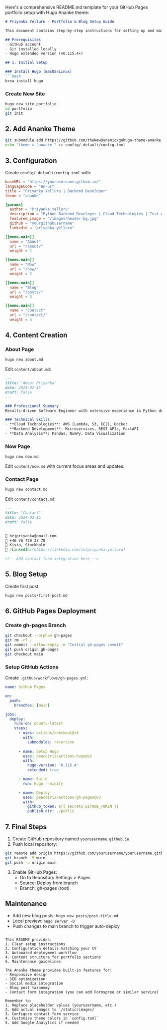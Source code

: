 Here's a comprehensive README.md template for your GitHub Pages portfolio setup with Hugo Ananke theme:

```markdown
# Priyanka Yelluru - Portfolio & Blog Setup Guide

This document contains step-by-step instructions for setting up and maintaining a Hugo-based portfolio website with GitHub Pages.

## Prerequisites
- GitHub account
- Git installed locally
- Hugo extended version (v0.115.4+)

## 1. Initial Setup

### Install Hugo (macOS/Linux)
```bash
brew install hugo
```

### Create New Site
```bash
hugo new site portfolio
cd portfolio
git init
```

## 2. Add Ananke Theme
```bash
git submodule add https://github.com/theNewDynamic/gohugo-theme-ananke.git themes/ananke
echo "theme = 'ananke'" >> config/_default/config.toml
```

## 3. Configuration
Create `config/_default/config.toml` with:

```toml
baseURL = "https://yourusername.github.io/"
languageCode = "en-us"
title = "Priyanka Yelluru | Backend Developer"
theme = "ananke"

[params]
  author = "Priyanka Yelluru"
  description = "Python Backend Developer | Cloud Technologies | Test Automation"
  featured_image = "/images/header-bg.jpg"
  github = "yourgithubusername"
  linkedin = "priyanka-yelluru"

[[menu.main]]
  name = "About"
  url = "/about/"
  weight = 1

[[menu.main]]
  name = "Now"
  url = "/now/"
  weight = 2

[[menu.main]]
  name = "Blog"
  url = "/posts/"
  weight = 3

[[menu.main]]
  name = "Contact"
  url = "/contact/"
  weight = 4
```

## 4. Content Creation

### About Page
```bash
hugo new about.md
```
Edit `content/about.md`:
```markdown
---
title: "About Priyanka"
date: 2024-02-15
draft: false
---

### Professional Summary
Results-driven Software Engineer with extensive experience in Python development, cloud technologies, and test automation...

### Technical Skills
- **Cloud Technologies**: AWS (Lambda, S3, EC2), Docker
- **Backend Development**: Microservices, REST APIs, FastAPI
- **Data Analysis**: Pandas, NumPy, Data Visualization
```

### Now Page
```bash
hugo new now.md
```
Edit `content/now.md` with current focus areas and updates.

### Contact Page
```bash
hugo new contact.md
```
Edit `content/contact.md`:
```markdown
---
title: "Contact"
date: 2024-02-15
draft: false
---

📧 hejpriyanka@gmail.com  
📱 +46 76 720 37 70  
📍 Kista, Stockholm  
🔗 [LinkedIn](https://linkedin.com/in/priyanka-yelluru)

<!-- Add contact form integration here -->
```

## 5. Blog Setup
Create first post:
```bash
hugo new posts/first-post.md
```

## 6. GitHub Pages Deployment

### Create gh-pages Branch
```bash
git checkout --orphan gh-pages
git rm -rf .
git commit --allow-empty -m "Initial gh-pages commit"
git push origin gh-pages
git checkout main
```

### Setup GitHub Actions
Create `.github/workflows/gh-pages.yml`:
```yaml
name: GitHub Pages

on:
  push:
    branches: [main]

jobs:
  deploy:
    runs-on: ubuntu-latest
    steps:
      - uses: actions/checkout@v4
        with:
          submodules: recursive
          
      - name: Setup Hugo
        uses: peaceiris/actions-hugo@v2
        with:
          hugo-version: '0.115.4'
          extended: true

      - name: Build
        run: hugo --minify

      - name: Deploy
        uses: peaceiris/actions-gh-pages@v3
        with:
          github_token: ${{ secrets.GITHUB_TOKEN }}
          publish_dir: ./public
```

## 7. Final Steps

1. Create GitHub repository named `yourusername.github.io`
2. Push local repository:
```bash
git remote add origin https://github.com/yourusername/yourusername.github.io.git
git branch -M main
git push -u origin main
```

3. Enable GitHub Pages:
   - Go to Repository Settings > Pages
   - Source: Deploy from branch
   - Branch: gh-pages (root)

## Maintenance

- Add new blog posts: `hugo new posts/post-title.md`
- Local preview: `hugo server -D`
- Push changes to main branch to trigger auto-deploy

```

This README provides:
1. Clear setup instructions
2. Configuration details matching your CV
3. Automated deployment workflow
4. Content structure for portfolio sections
5. Maintenance guidelines

The Ananke theme provides built-in features for:
- Responsive design
- SEO optimization
- Social media integration
- Blog post taxonomy
- Contact form integration (you can add Formspree or similar service)

Remember to:
1. Replace placeholder values (yourusername, etc.)
2. Add actual images to `/static/images/`
3. Configure contact form service
4. Customize theme colors in `config.toml`
5. Add Google Analytics if needed